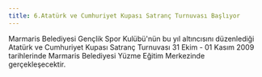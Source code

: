 ```yaml
---
title: 6.Atatürk ve Cumhuriyet Kupası Satranç Turnuvası Başlıyor
---
```


Marmaris Belediyesi Gençlik Spor Kulübü'nün bu yıl altıncısını düzenlediği Atatürk ve Cumhuriyet Kupası Satranç Turnuvası 31 Ekim - 01 Kasım 2009
tarihlerinde Marmaris Belediyesi Yüzme Eğitim Merkezinde gerçekleşecektir.
